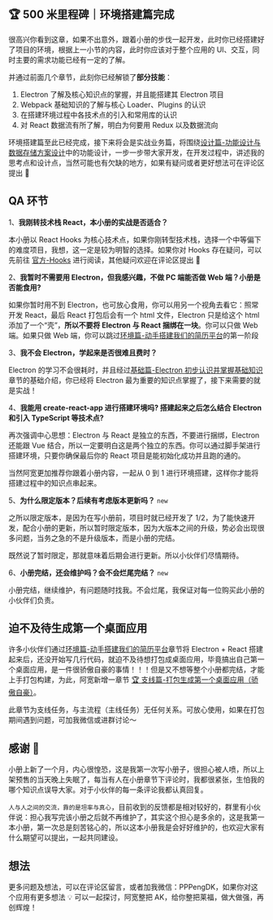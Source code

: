 ## 🏆 500 米里程碑｜环境搭建篇完成

很高兴你看到这章，如果不出意外，跟着小册的步伐一起开发，此时你已经搭建好了项目的环境，根据上一小节的内容，此时你应该对于整个应用的 UI、交互，同时主要的需求功能已经有一定的了解。

并通过前面几个章节，此刻你已经解锁了**部分技能**：

1. Electron 了解及核心知识点的掌握，并且能搭建其 Electron 项目
2. Webpack 基础知识的了解与核心 Loader、Plugins 的认识
3. 在搭建环境过程中各技术点的引入和常用库的认识
4. 对 React 数据流有所了解，明白为何要用 Redux 以及数据流向

环境搭建篇至此已经完成，接下来将会是实战业务篇，将围绕[设计篇-功能设计与数据存储方案设计](https://juejin.cn/book/6950646725295996940/section/6962435230061821952)中的功能设计，一步一步带大家开发，在开发过程中，讲述我的思考点和设计点，当然可能也有欠缺的地方，如果有疑问或者更好想法可在评论区提出 👏

## QA 环节

1、**我刚转技术栈 React，本小册的实战是否适合？**

本小册以 React Hooks 为核心技术点，如果你刚转型技术栈，选择一个中等偏下的难度项目，我想，这一定是较为明智的选择。如果你对 Hooks 存在疑问，可以先前往 [官方-Hooks](https://reactjs.org/docs/hooks-intro.html) 进行阅读，其他疑问欢迎在评论区提出 👏

2、**我暂时不需要用 Electron，但我感兴趣，不做 PC 端能否做 Web 端？小册是否能食用?**

如果你暂时用不到 Electron，也可放心食用，你可以用另一个视角去看它：照常开发 React，最后 React 打包后会有一个 html 文件，Electron 只是给这个 html 添加了一个“壳”，**所以不要将 Electron 与 React 捆绑在一块**。你可以只做 Web 端。如果只做 Web 端，你可以跳过[环境篇-动手搭建我们的简历平台](https://juejin.cn/book/6950646725295996940/section/6961586491285831720)的第一阶段

3、**我不会 Electron，学起来是否很难且费时？**

Electron 的学习不会很耗时，并且经过[基础篇-Electron 初步认识并掌握基础知识](https://juejin.cn/book/6950646725295996940/section/6961585436967829516)章节的基础介绍，你已经将 Electron 最为重要的知识点掌握了，接下来需要的就是实战！

4、**我能用 create-react-app 进行搭建环境吗? 搭建起来之后怎么结合 Electron 和引入 TypeScript 等技术点?**

再次强调中心思想：Electron 与 React 是独立的东西，不要进行捆绑，Electron 还能跟 Vue 结合，所以一定要明白这是两个独立的东西。你可以通过脚手架进行搭建环境，只要你确保最后你的 React 项目是能初始化成功并且跑的通的。

当然阿宽更加推荐你跟着小册内容，一起从 0 到 1 进行环境搭建，这样你才能将搭建过程中的知识点串起来。

5、**为什么限定版本？后续有考虑版本更新吗？** `new`

之所以限定版本，是因为在写小册前，项目时就已经开发了 1/2，为了能快速开发，配合小册的更新，所以暂时限定版本，因为大版本之间的升级，势必会出现很多问题，当务之急的不是升级版本，而是小册的完结。

既然说了暂时限定，那就意味着后期会进行更新。所以小伙伴们尽情期待。

6、**小册完结，还会维护吗？会不会烂尾完结？** `new`

小册完结，继续维护，有问题随时找我。不会烂尾，我保证对每一位购买此小册的小伙伴们负责。

## 迫不及待生成第一个桌面应用

许多小伙伴们通过[环境篇-动手搭建我们的简历平台](https://juejin.cn/book/6950646725295996940/section/6961586491285831720)章节将 Electron + React 搭建起来后，还没开始写几行代码，就迫不及待想打包成桌面应用，毕竟搞出自己第一个桌面应用，是一件很骄傲自豪的事情！！！但是又不想等整个小册都完结，才能上手打包构建，为此，阿宽新增一章节 [🏆 支线篇-打包生成第一个桌面应用（骄傲自豪）](https://juejin.cn/book/6950646725295996940/section/6972047382494052392)。

此章节为支线任务，与主流程（主线任务）无任何关系。可放心使用，如果在打包期间遇到问题，可加我微信或进群讨论～

## 感谢 🙏

小册上新了一个月，内心很惶恐，这是我第一次写小册子，很担心被人喷，所以上架预售的当天晚上失眠了，每当有人在小册章节下评论时，我都很紧张，生怕我的哪个知识点误导大家。对于小伙伴的每一条评论我都认真回复。

`人与人之间的交流，靠的是坦率与真心`，目前收到的反馈都是相对较好的，群里有小伙伴说：担心我写完该小册之后就不再维护了，其实这个担心是多余的，这是我第一本小册，第一次总是刻苦铭心的，所以这本小册我是会好好维护的，也欢迎大家有什么期望可以提出，一起共同建设。

## 想法

更多问题及想法，可以在评论区留言，或者加我微信：PPPengDK，如果你对这个应用有更多想法 💡 可以一起探讨，阿宽整把 AK，给你整把莱福，做大做强，再创辉煌！
